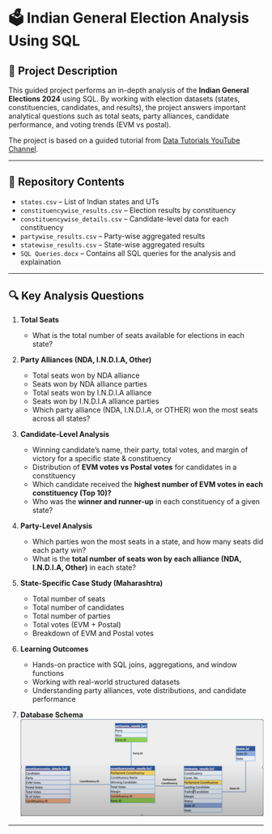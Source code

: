 # 🗳️ Indian General Election Analysis Using SQL  

## 📌 Project Description  
This guided project performs an in-depth analysis of the **Indian General Elections 2024** using SQL. By working with election datasets (states, constituencies, candidates, and results), the project answers important analytical questions such as total seats, party alliances, candidate performance, and voting trends (EVM vs postal).  

The project is based on a guided tutorial from [Data Tutorials YouTube Channel](https://www.youtube.com/watch?v=ymHc66aSOUU&list=PLO9LeSU_vHCWpfLDRTT5nBz9Z0libOs5k&index=25).  

---

## 📂 Repository Contents  
- `states.csv` – List of Indian states and UTs  
- `constituencywise_results.csv` – Election results by constituency 
- `constituencywise_details.csv` – Candidate-level data for each constituency  
- `partywise_results.csv` – Party-wise aggregated results  
- `statewise_results.csv` – State-wise aggregated results  
- `SQL Queries.docx` – Contains all SQL queries for the analysis and explaination 

---

## 🔍 Key Analysis Questions  

1. **Total Seats**  
   - What is the total number of seats available for elections in each state?  

2. **Party Alliances (NDA, I.N.D.I.A, Other)**  
   - Total seats won by NDA alliance  
   - Seats won by NDA alliance parties  
   - Total seats won by I.N.D.I.A alliance  
   - Seats won by I.N.D.I.A alliance parties  
   - Which party alliance (NDA, I.N.D.I.A, or OTHER) won the most seats across all states?  

3. **Candidate-Level Analysis**  
   - Winning candidate’s name, their party, total votes, and margin of victory for a specific state & constituency  
   - Distribution of **EVM votes vs Postal votes** for candidates in a constituency  
   - Which candidate received the **highest number of EVM votes in each constituency (Top 10)?**  
   - Who was the **winner and runner-up** in each constituency of a given state?  

4. **Party-Level Analysis**  
   - Which parties won the most seats in a state, and how many seats did each party win?  
   - What is the **total number of seats won by each alliance (NDA, I.N.D.I.A, Other)** in each state?  

5. **State-Specific Case Study (Maharashtra)**  
   - Total number of seats  
   - Total number of candidates  
   - Total number of parties  
   - Total votes (EVM + Postal)  
   - Breakdown of EVM and Postal votes  

6. **Learning Outcomes**
   - Hands-on practice with SQL joins, aggregations, and window functions
   - Working with real-world structured datasets
   - Understanding party alliances, vote distributions, and candidate performance
  
7. **Database Schema**     
![Database Schema](images/EDR_Schema.png)
     
---

